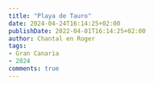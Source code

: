 ```yaml
---
title: "Playa de Tauro"
date: 2024-04-24T16:14:25+02:00
publishDate: 2022-04-01T16:14:25+02:00
author: Chantal en Roger
tags:
- Gran Canaria
- 2024
comments: true
---
```



